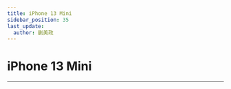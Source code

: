 ```yaml
---
title: iPhone 13 Mini
sidebar_position: 35
last_update:
  author: 蒯美政
---
```


# iPhone 13 Mini

---
